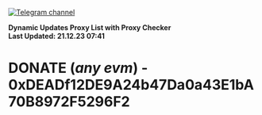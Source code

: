 [![Telegram channel](https://img.shields.io/endpoint?url=https://runkit.io/damiankrawczyk/telegram-badge/branches/master?url=https://t.me/n4z4v0d)](https://t.me/n4z4v0d) 

**Dynamic Updates Proxy List with Proxy Checker**  
**Last Updated: 21.12.23 07:41**

# DONATE (_any evm_) - 0xDEADf12DE9A24b47Da0a43E1bA70B8972F5296F2
